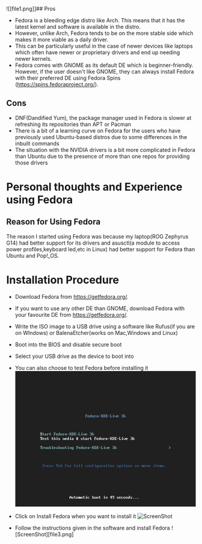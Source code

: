 ![[file1.png]]## Pros
- Fedora is a bleeding edge distro like Arch. This means that it has the latest kernel and software is available in the distro.
- However, unlike Arch, Fedora tends to be on the more stable side which makes it more viable as a daily driver.
- This can be particularly useful in the case of newer devices like laptops which often have newer or proprietary drivers and end up needing newer kernels.
- Fedora comes with GNOME as its default DE which is beginner-friendly. However, if the user doesn't like GNOME, they can always install Fedora with their preferred DE using Fedora Spins
 (https://spins.fedoraproject.org/).

## Cons
- DNF(Dandified Yum), the package manager used in Fedora is slower at refreshing its repositories than APT or Pacman
- There is a bit of a learning curve on Fedora for the users who have previously used Ubuntu-based distros due to some differences in the inbuilt commands
- The situation with the NVIDIA drivers is a bit more complicated in Fedora than Ubuntu due to the presence of more than one repos for providing those drivers

# Personal thoughts and Experience using Fedora
## Reason for Using Fedora
The reason I started using Fedora was because my laptop(ROG Zephyrus G14) had better support for its drivers and asusctl(a module to access power profiles,keyboard led,etc in Linux) had better support for Fedora than Ubuntu and Pop!\_OS.

# Installation Procedure
- Download Fedora from https://getfedora.org/.
- If you want to use any other DE than GNOME, download Fedora with your favourite DE from https://getfedora.org/.
- Write the ISO image to a USB drive using a software like Rufus(if you are on WIndows) or BalenaEtcher(works on Mac,Windows and Linux)
- Boot into the BIOS and disable secure boot
- Select your USB drive as the device to boot into
- You can also choose to test Fedora before installing it
![ScreenShot](/Images/file2.png)

- Click on Install Fedora when you want to install it
![ScreenShot](file1.png)
- Follow the instructions given in the software and install Fedora
![ScreenShot][file3.png]

